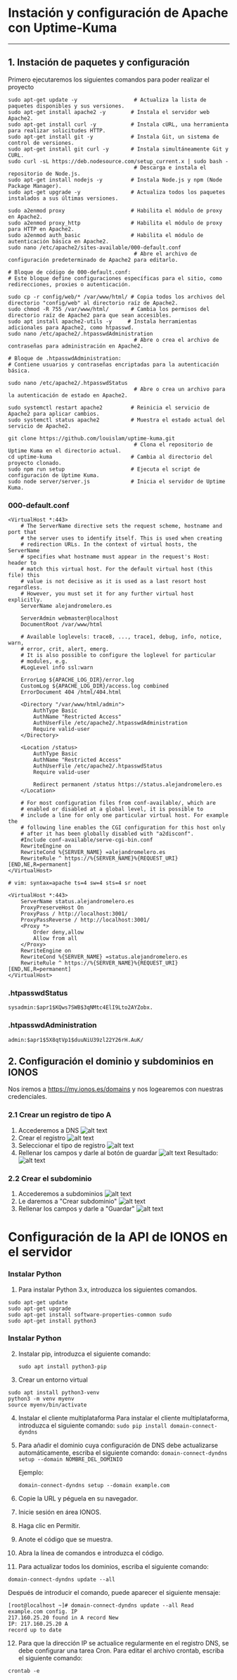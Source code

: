 # Instación y configuración de Apache con Uptime-Kuma
---
## 1. Instación de paquetes y configuración
Primero ejecutaremos los siguientes comandos para poder realizar el proyecto
```
sudo apt-get update -y                  # Actualiza la lista de paquetes disponibles y sus versiones.
sudo apt-get install apache2 -y        # Instala el servidor web Apache2.
sudo apt-get install curl -y           # Instala cURL, una herramienta para realizar solicitudes HTTP.
sudo apt-get install git -y            # Instala Git, un sistema de control de versiones.
sudo apt-get install git curl -y       # Instala simultáneamente Git y CURL.
sudo curl -sL https://deb.nodesource.com/setup_current.x | sudo bash - 
                                        # Descarga e instala el repositorio de Node.js.
sudo apt-get install nodejs -y         # Instala Node.js y npm (Node Package Manager).
sudo apt-get upgrade -y                # Actualiza todos los paquetes instalados a sus últimas versiones.

sudo a2enmod proxy                     # Habilita el módulo de proxy en Apache2.
sudo a2enmod proxy_http                # Habilita el módulo de proxy para HTTP en Apache2.
sudo a2enmod auth_basic                # Habilita el módulo de autenticación básica en Apache2.
sudo nano /etc/apache2/sites-available/000-default.conf 
                                        # Abre el archivo de configuración predeterminado de Apache2 para editarlo.

# Bloque de código de 000-default.conf:
# Este bloque define configuraciones específicas para el sitio, como redirecciones, proxies o autenticación.

sudo cp -r config/web/* /var/www/html/ # Copia todos los archivos del directorio "config/web" al directorio raíz de Apache2.
sudo chmod -R 755 /var/www/html/       # Cambia los permisos del directorio raíz de Apache2 para que sean accesibles.
sudo apt install apache2-utils -y     # Instala herramientas adicionales para Apache2, como htpasswd.
sudo nano /etc/apache2/.htpasswdAdministration 
                                        # Abre o crea el archivo de contraseñas para administración en Apache2.

# Bloque de .htpasswdAdministration:
# Contiene usuarios y contraseñas encriptadas para la autenticación básica.

sudo nano /etc/apache2/.htpasswdStatus 
                                        # Abre o crea un archivo para la autenticación de estado en Apache2.

sudo systemctl restart apache2         # Reinicia el servicio de Apache2 para aplicar cambios.
sudo systemctl status apache2          # Muestra el estado actual del servicio de Apache2.

git clone https://github.com/louislam/uptime-kuma.git
                                        # Clona el repositorio de Uptime Kuma en el directorio actual.
cd uptime-kuma                         # Cambia al directorio del proyecto clonado.
sudo npm run setup                     # Ejecuta el script de configuración de Uptime Kuma.
sudo node server/server.js             # Inicia el servidor de Uptime Kuma.
```
### 000-default.conf
```
<VirtualHost *:443>
    # The ServerName directive sets the request scheme, hostname and port that
    # the server uses to identify itself. This is used when creating
    # redirection URLs. In the context of virtual hosts, the ServerName
    # specifies what hostname must appear in the request's Host: header to
    # match this virtual host. For the default virtual host (this file) this
    # value is not decisive as it is used as a last resort host regardless.
    # However, you must set it for any further virtual host explicitly.
    ServerName alejandromelero.es

    ServerAdmin webmaster@localhost
    DocumentRoot /var/www/html

    # Available loglevels: trace8, ..., trace1, debug, info, notice, warn,
    # error, crit, alert, emerg.
    # It is also possible to configure the loglevel for particular
    # modules, e.g.
    #LogLevel info ssl:warn

    ErrorLog ${APACHE_LOG_DIR}/error.log
    CustomLog ${APACHE_LOG_DIR}/access.log combined
    ErrorDocument 404 /html/404.html

    <Directory "/var/www/html/admin">
        AuthType Basic
        AuthName "Restricted Access"
        AuthUserFile /etc/apache2/.htpasswdAdministration
        Require valid-user
    </Directory>

    <Location /status>
        AuthType Basic
        AuthName "Restricted Access"
        AuthUserFile /etc/apache2/.htpasswdStatus
        Require valid-user

        Redirect permanent /status https://status.alejandromelero.es
    </Location>

    # For most configuration files from conf-available/, which are
    # enabled or disabled at a global level, it is possible to
    # include a line for only one particular virtual host. For example the
    # following line enables the CGI configuration for this host only
    # after it has been globally disabled with "a2disconf".
    #Include conf-available/serve-cgi-bin.conf
    RewriteEngine on
    RewriteCond %{SERVER_NAME} =alejandromelero.es
    RewriteRule ^ https://%{SERVER_NAME}%{REQUEST_URI} [END,NE,R=permanent]
</VirtualHost>

# vim: syntax=apache ts=4 sw=4 sts=4 sr noet

<VirtualHost *:443>
    ServerName status.alejandromelero.es
    ProxyPreserveHost On
    ProxyPass / http://localhost:3001/
    ProxyPassReverse / http://localhost:3001/
    <Proxy *>
        Order deny,allow
        Allow from all
    </Proxy>
    RewriteEngine on
    RewriteCond %{SERVER_NAME} =status.alejandromelero.es
    RewriteRule ^ https://%{SERVER_NAME}%{REQUEST_URI} [END,NE,R=permanent]
</VirtualHost>
```

### .htpasswdStatus
`sysadmin:$apr1$KQws7SWB$3qNMtc4ElI9Lto2AYZobx.`

### .htpasswdAdministration
`admin:$apr1$5X8qtVp1$duuNiU39zl22Y26rH.AuK/`

## 2. Configuración el dominio y subdominios en IONOS
Nos iremos a https://my.ionos.es/domains y nos logearemos con nuestras credenciales.

### 2.1 Crear un registro de tipo A
1. Accederemos a DNS
![alt text](image.png)
2. Crear el registro
![alt text](image-1.png)
3. Seleccionar el tipo de registro
![alt text](image-2.png)
4. Rellenar los campos y darle al botón de guardar
![alt text](image-3.png)
Resultado:
![alt text](image-4.png)

### 2.2 Crear el subdominio
1. Accederemos a subdominios
![alt text](image-5.png)
2. Le daremos a "Crear subdominio"
![alt text](image-6.png)
3. Rellenar los campos y darle a "Guardar"
![alt text](image-7.png)


# Configuración de la API de IONOS en el servidor
### Instalar Python
1. Para instalar Python 3.x, introduzca los siguientes comandos.

```
sudo apt-get update
sudo apt-get upgrade
sudo apt-get install software-properties-common sudo
sudo apt-get install python3
```
### Instalar Python
2. Instalar pip, introduzca el siguiente comando:

    ```sudo apt install python3-pip```
    <br>
3. Crear un entorno virtual
```
sudo apt install python3-venv
python3 -m venv myenv
source myenv/bin/activate
```
4. Instalar el cliente multiplataforma
Para instalar el cliente multiplataforma, introduzca el siguiente comando:
```sudo pip install domain-connect-dyndns```
    <br>
5. Para añadir el dominio cuya configuración de DNS debe actualizarse automáticamente, escriba el siguiente comando:
```domain-connect-dyndns setup --domain NOMBRE_DEL_DOMINIO```
    <br>

    Ejemplo:

    ```domain-connect-dyndns setup --domain example.com```
    <br>

6. Copie la URL y péguela en su navegador.

7. Inicie sesión en área IONOS.

8. Haga clic en Permitir.

9. Anote el código que se muestra.

10. Abra la línea de comandos e introduzca el código.

11. Para actualizar todos los dominios, escriba el siguiente comando:

```domain-connect-dyndns update --all```

Después de introducir el comando, puede aparecer el siguiente mensaje:

```
[root@localhost ~]# domain-connect-dyndns update --all Read
example.com config. IP
217.160.25.20 found in A record New
IP: 217.160.25.20 A
record up to date
```

12. Para que la dirección IP se actualice regularmente en el registro DNS, se debe configurar una tarea Cron. Para editar el archivo crontab, escriba el siguiente comando:

```crontab -e```